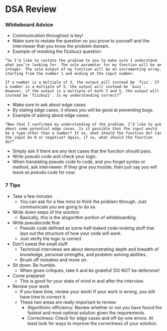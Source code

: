 # DSA Review

### Whiteboard Advice
- Communication throughout is key! 
- Make sure to restate the question so you prove to yourself and the interviewer that you know the problem domain. 
- Example of restating the fizzbuzz question:
```
“So I’d like to restate the problem to you to make sure I understand what you’re looking for. The sole parameter for my function will be an integer. The sole output of my function will be an incrementing array, starting from the number 1 and ending at the input number.

If a number is a multiple of 3, the output will instead be `fizz`. If a number is a multiple of 5, the output will instead be `buzz`. However, if the output is a multiple of both 3 and 5, the output will instead be `fizzbuzz`. Is my understanding correct?”
```
- Make sure to ask about edge cases
- By stating edge cases, it shows you will be good at preventing bugs.
- Example of asking about edge cases:
```
“Now that I confirmed my understanding of the problem, I’d like to ask about some potential edge cases. Is it possible that the input would be a type other than a number? If so, what should the function do? Can the input be 0 or negative? Again, if so, what should the function do?”
```
- Simply ask if there are any test cases that the function should pass.
- Write pseudo code and check your logic. 
- When translating pseudo code to code, and you forget syntax or method, ask interviewer. If they give you trouble, then just say you will leave as pseudo code for now. 

### 7 Tips

- Take a few minutes
  - You can ask for a few mins to think the problem through. Just communicate you are going to do so. 
- Write down steps of the solution
  - Basically, this is the alogorithm portion of whiteboarding. 
- Write pseudocode first
  - Pseudo code defined as some half-baked code-looking stuff that lays out the structure of how your code will work.
  - Just verify the logic is correct
- Don't sweat the small stuff
  - Technical interviews are about demonstrating depth and breadth of knowledge, personal strengths, and problem-solving abilities. 
  - Brush off mistakes and move on.
- Sit down. Be humble. 
  - When given critiques, take it and be grateful! DO NOT be defensive! 
- Come prepared
  - This is good for your state of mind in and after the interview.
- Review your work 
  - If you have time, review your work! If your work is wrong, you still have time to correct it. 
  - These two areas are really important to review:
    - Algorithmic efficiency: Review whether or not you have found the fastest and most optimal solution given the requirements. 
    - Correctness: Check for edge cases and off-by-one errors. At least look for ways to improve the correctness of your solution. 
